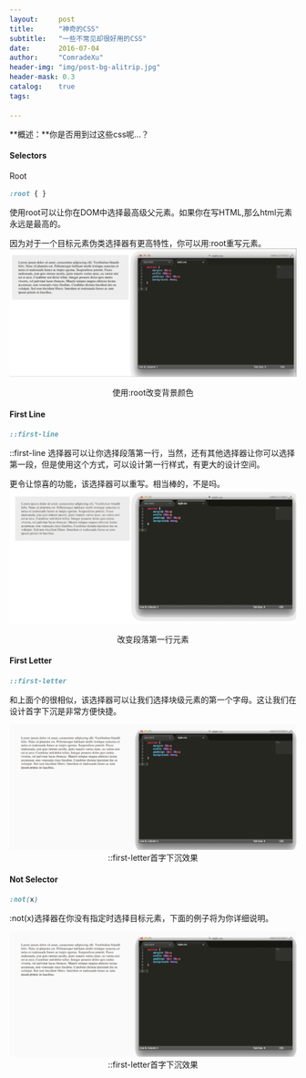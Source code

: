 ```yaml
---
layout:     post
title:      "神奇的CSS"
subtitle:   "一些不常见却很好用的CSS"
date:       2016-07-04
author:     "ComradeXu"
header-img: "img/post-bg-alitrip.jpg"
header-mask: 0.3
catalog:    true
tags:
    
---
```


**概述：**你是否用到过这些css呢...？

#### Selectors
Root
```scss
:root { }
```
使用root可以让你在DOM中选择最高级父元素。如果你在写HTML,那么html元素永远是最高的。

因为对于一个目标元素伪类选择器有更高特性，你可以用:root重写<html>元素。
<img src="/img/gif1.gif" />
<center>使用:root改变背景颜色</center>

#### First Line

```scss
::first-line
```
::first-line 选择器可以让你选择段落第一行，当然，还有其他选择器让你可以选择第一段，但是使用这个方式，可以设计第一行样式，有更大的设计空间。

更令让惊喜的功能，该选择器可以重写。相当棒的，不是吗。
<img src="img/gif2.gif" />
<center>改变段落第一行元素</center>

#### First Letter

```scss
::first-letter
```
和上面个的很相似，该选择器可以让我们选择块级元素的第一个字母。这让我们在设计首字下沉是非常方便快捷。

<img src="img/gif3.gif" />
<center>::first-letter首字下沉效果</center>

#### Not Selector

```scss
:not(x)
```
:not(x)选择器在你没有指定时选择目标元素，下面的例子将为你详细说明。

<img src="img/gif3.gif" />
<center>::first-letter首字下沉效果</center>
